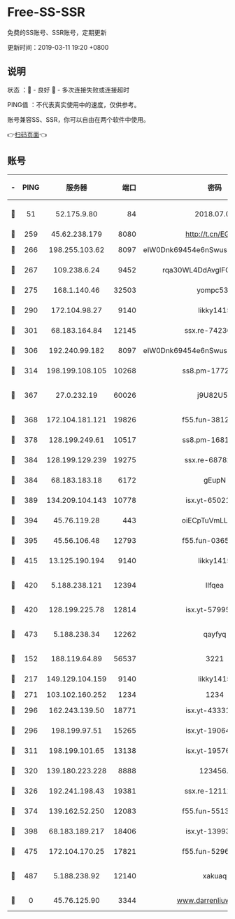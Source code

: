 # Free-SS-SSR

免费的SS账号、SSR账号，定期更新

更新时间：2019-03-11 19:20 +0800

## 说明

状态     ：🙂 - 良好 🙁 - 多次连接失败或连接超时

PING值   ：不代表真实使用中的速度，仅供参考。

账号兼容SS、SSR，你可以自由在两个软件中使用。

👉[扫码页面](https://liesauer.github.io/Free-SS-SSR/)👈

## 账号

|-|PING|服务器|端口|密码|加密方式|区域|
|:----:|:----:|:-----:|-----:|:----:|:----:|:----:|
|🙂|51|52.175.9.80|84|2018.07.07|chacha20-ietf-poly1305|HK|
|🙂|259|45.62.238.179|8080|http://t.cn/EGJIyrl|rc4-md5|CA|
|🙂|266|198.255.103.62|8097|eIW0Dnk69454e6nSwuspv9DmS201tQ0D|aes-256-cfb|US|
|🙂|267|109.238.6.24|9452|rqa30WL4DdAvgIFG6Fs3znzTa|aes-256-cfb|FR|
|🙂|275|168.1.140.46|32503|yompc535|aes-256-cfb|AU|
|🙂|290|172.104.98.27|9140|likky1415|aes-256-cfb|JP|
|🙂|301|68.183.164.84|12145|ssx.re-74236055|aes-256-cfb|US|
|🙂|306|192.240.99.182|8097|eIW0Dnk69454e6nSwuspv9DmS201tQ0D|aes-256-cfb|US|
|🙂|314|198.199.108.105|10268|ss8.pm-17727916|aes-256-cfb|US|
|🙂|367|27.0.232.19|60026|j9U82U53|xchacha20-ietf-poly1305|HK|
|🙂|368|172.104.181.121|19826|f55.fun-38127020|aes-256-cfb|SG|
|🙂|378|128.199.249.61|10517|ss8.pm-16814764|aes-256-cfb|SG|
|🙂|384|128.199.129.239|19275|ssx.re-68782281|aes-256-cfb|SG|
|🙂|384|68.183.183.18|6172|gEupN|aes-256-cfb|SG|
|🙂|389|134.209.104.143|10778|isx.yt-65021068|aes-256-cfb|SG|
|🙂|394|45.76.119.28|443|oiECpTuVmLLxk4Ts|aes-256-cfb|AU|
|🙂|395|45.56.106.48|12793|f55.fun-03657766|aes-256-cfb|US|
|🙂|415|13.125.190.194|9140|likky1415|aes-256-cfb|KR|
|🙂|420|5.188.238.121|12394|llfqea|chacha20-ietf-poly1305|BR|
|🙂|420|128.199.225.78|12814|isx.yt-57995184|aes-256-cfb|SG|
|🙂|473|5.188.238.34|12262|qayfyq|chacha20-ietf-poly1305|BR|
|🙂|152|188.119.64.89|56537|3221|aes-256-cfb|RU|
|🙂|217|149.129.104.159|9140|likky1415|aes-256-cfb|HK|
|🙂|271|103.102.160.252|1234|1234|rc4-md5|JP|
|🙂|296|162.243.139.50|18771|isx.yt-43331560|aes-256-cfb|US|
|🙂|296|198.199.97.51|15265|isx.yt-19064666|aes-256-cfb|US|
|🙂|311|198.199.101.65|13138|isx.yt-19576277|aes-256-cfb|US|
|🙂|320|139.180.223.228|8888|123456..|aes-256-cfb|JP|
|🙂|326|192.241.198.43|19381|ssx.re-12112932|aes-256-cfb|US|
|🙂|374|139.162.52.250|12083|f55.fun-55135425|aes-256-cfb|SG|
|🙂|398|68.183.189.217|18406|isx.yt-13993999|aes-256-cfb|SG|
|🙂|475|172.104.170.25|17821|f55.fun-52969616|aes-256-cfb|SG|
|🙂|487|5.188.238.92|12140|xakuaq|chacha20-ietf-poly1305|BR|
|🙁|0|45.76.125.90|3344|www.darrenliuwei.com|aes-256-cfb|AU|
